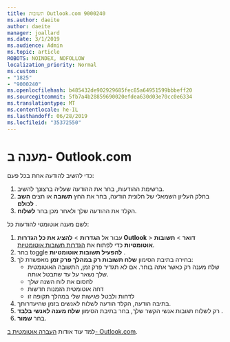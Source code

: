```yaml
---
title: תשובות Outlook.com 9000240
ms.author: daeite
author: daeite
manager: joallard
ms.date: 3/1/2019
ms.audience: Admin
ms.topic: article
ROBOTS: NOINDEX, NOFOLLOW
localization_priority: Normal
ms.custom:
- "1825"
- "9000240"
ms.openlocfilehash: b485432de902929685fec85a64951599bbbeff20
ms.sourcegitcommit: 5fb7a4b28859690020efdea630d03e70cc0e6334
ms.translationtype: MT
ms.contentlocale: he-IL
ms.lasthandoff: 06/28/2019
ms.locfileid: "35372550"
---
```

# <a name="replying-in-outlookcom"></a>מענה ב- Outlook.com

כדי להשיב להודעה אחת בכל פעם:

1. ברשימת ההודעות, בחר את ההודעה שעליה ברצונך להשיב.
2. בחלק העליון השמאלי של חלונית הודעה, בחר את החץ **תשובה** או חצים **השב לכולם** .
3. הקלד את ההודעה שלך ולאחר מכן בחר **לשלוח**.

לשם מענה אוטומטי להודעות כל:

1. עבור אל **הגדרות** > **להציג את כל הגדרות Outlook** > **דואר** > **תשובות אוטומטיות** כדי לפתוח את [הגדרות תשובות אוטומטיות](https://outlook.live.com/mail/options/mail/automaticReplies).
2. בחר toggle **להפעיל תשובות אוטומטיות** .
3. בחירה בתיבת הסימון **שלח תשובות רק במהלך פרק זמן** מאפשרת לך:
    - שלח מענה רק כאשר אתה בוחר. אם לא תגדיר פרק זמן, התשובה האוטומטית שלך נשאר על עד שתבטל אותה.
    - לחסום את לוח השנה שלך
    - דחה אוטומטית הזמנות חדשות
    - לדחות ולבטל פגישות שלי במהלך תקופה זו
4. בתיבה הודעה, הקלד הודעה לשלוח לאנשים בזמן שהיעדרותך.
5. רק לשלוח תגובות אנשי הקשר שלך, בחר בתיבת הסימון **שלח מענה לאנשי בלבד** .
6. בחר **שמור**.

למד עוד אודות [העברה אוטומטית ב- Outlook.com](https://support.office.com/article/14614626-9855-48dc-a986-dec81d07b1a0).